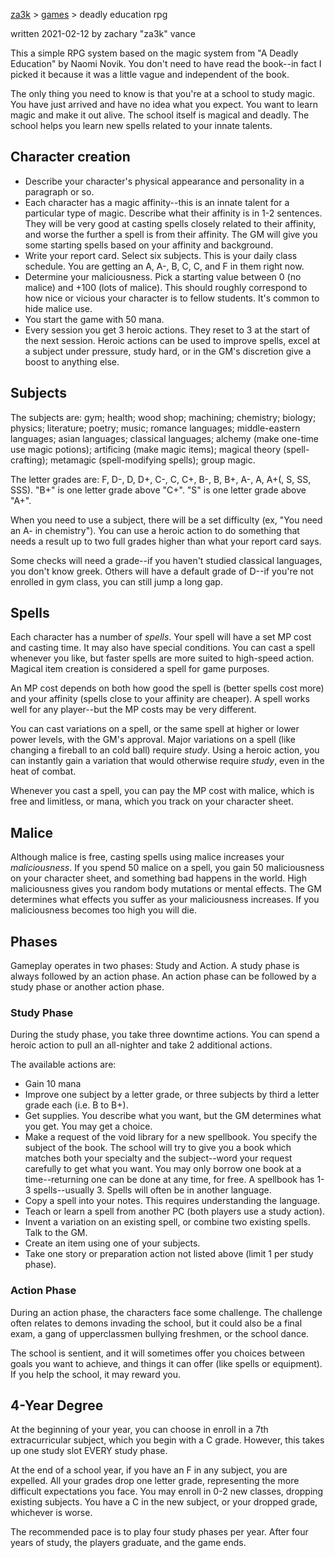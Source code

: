 [za3k](/) > [games](/mygames.md) > deadly education rpg

written 2021-02-12 by zachary "za3k" vance

This a simple RPG system based on the magic system from "A Deadly Education" by Naomi Novik. You don't need to have read the book--in fact I picked it because it was a little vague and independent of the book.

The only thing you need to know is that you're at a school to study magic. You have just arrived and have no idea what you expect. You want to learn magic and make it out alive. The school itself is magical and deadly. The school helps you learn new spells related to your innate talents.

## Character creation
- Describe your character's physical appearance and personality in a paragraph or so.
- Each character has a magic affinity--this is an innate talent for a particular type of magic. Describe what their affinity is in 1-2 sentences. They will be very good at casting spells closely related to their affinity, and worse the further a spell is from their affinity. The GM will give you some starting spells based on your affinity and background.
- Write your report card. Select six subjects. This is your daily class schedule. You are getting an A, A-, B, C, C, and F in them right now.
- Determine your maliciousness. Pick a starting value between 0 (no malice) and +100 (lots of malice). This should roughly correspond to how nice or vicious your character is to fellow students. It's common to hide malice use.
- You start the game with 50 mana.
- Every session you get 3 heroic actions. They reset to 3 at the start of the next session. Heroic actions can be used to improve spells, excel at a subject under pressure, study hard, or in the GM's discretion give a boost to anything else.

## Subjects
The subjects are: gym; health; wood shop; machining; chemistry; biology; physics; literature; poetry; music; romance languages; middle-eastern languages; asian languages; classical languages; alchemy (make one-time use magic potions); artificing (make magic items); magical theory (spell-crafting); metamagic (spell-modifying spells); group magic.

The letter grades are: F, D-, D, D+, C-, C, C+, B-, B, B+, A-, A, A+(, S, SS, SSS). "B+" is one letter grade above "C+". "S" is one letter grade above "A+".

When you need to use a subject, there will be a set difficulty (ex, "You need an A- in chemistry"). You can use a heroic action to do something that needs a result up to two full grades higher than what your report card says.

Some checks will need a grade--if you haven't studied classical languages, you don't know greek. Others will have a default grade of D--if you're not enrolled in gym class, you can still jump a long gap.

## Spells
Each character has a number of *spells*. Your spell will have a set MP cost and casting time. It may also have special conditions. You can cast a spell whenever you like, but faster spells are more suited to high-speed action. Magical item creation is considered a spell for game purposes.

An MP cost depends on both how good the spell is (better spells cost more) and your affinity (spells close to your affinity are cheaper). A spell works well for any player--but the MP costs may be very different.

You can cast variations on a spell, or the same spell at higher or lower power levels, with the GM's approval. Major variations on a spell (like changing a fireball to an cold ball) require *study*. Using a heroic action, you can instantly gain a variation that would otherwise require *study*, even in the heat of combat.

Whenever you cast a spell, you can pay the MP cost with malice, which is free and limitless, or mana, which you track on your character sheet.

## Malice
Although malice is free, casting spells using malice increases your *maliciousness*. If you spend 50 malice on a spell, you gain 50 maliciousness on your character sheet, and something bad happens in the world. High maliciousness gives you random body mutations or mental effects. The GM determines what effects you suffer as your maliciousness increases. If you maliciousness becomes too high you will die.

## Phases
Gameplay operates in two phases: Study and Action. A study phase is always followed by an action phase. An action phase can be followed by a study phase or another action phase.

### Study Phase
During the study phase, you take three downtime actions. You can spend a heroic action to pull an all-nighter and take 2 additional actions.

The available actions are:
- Gain 10 mana
- Improve one subject by a letter grade, or three subjects by third a letter grade each (i.e. B to B+).
- Get supplies. You describe what you want, but the GM determines what you get. You may get a choice.
- Make a request of the void library for a new spellbook. You specify the subject of the book. The school will try to give you a book which matches both your specialty and the subject--word your request carefully to get what you want. You may only borrow one book at a time--returning one can be done at any time, for free. A spellbook has 1-3 spells--usually 3. Spells will often be in another language.
- Copy a spell into your notes. This requires understanding the language.
- Teach or learn a spell from another PC (both players use a study action).
- Invent a variation on an existing spell, or combine two existing spells. Talk to the GM.
- Create an item using one of your subjects.
- Take one story or preparation action not listed above (limit 1 per study phase).

### Action Phase
During an action phase, the characters face some challenge. The challenge often relates to demons invading the school, but it could also be a final exam, a gang of upperclassmen bullying freshmen, or the school dance.

The school is sentient, and it will sometimes offer you choices between goals you want to achieve, and things it can offer (like spells or equipment). If you help the school, it may reward you.

## 4-Year Degree
At the beginning of your year, you can choose in enroll in a 7th extracurricular subject, which you begin with a C grade. However, this takes up one study slot EVERY study phase.

At the end of a school year, if you have an F in any subject, you are expelled. All your grades drop one letter grade, representing the more difficult expectations you face. You may enroll in 0-2 new classes, dropping existing subjects. You have a C in the new subject, or your dropped grade, whichever is worse.

The recommended pace is to play four study phases per year. After four years of study, the players graduate, and the game ends.
